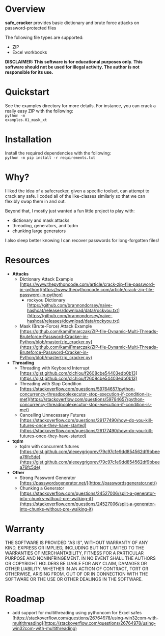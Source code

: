 # Overview

<b>safe_cracker</b> provides basic dictionary and brute force attacks on password-protected files

The following file types are supported:<br>
* ZIP
* Excel workbooks

<b>DISCLAIMER: This software is for educational purposes only. This software should not be used for illegal activity. The author is not responsible for its use.</b>

# Quickstart

See the examples directory for more details. For instance, you can crack a really easy ZIP with the following:<br>
<code>python -m examples.01_mask_xt</code>

# Installation

Install the required dependencies with the following:<br>
<code>python -m pip install -r requirements.txt</code>

# Why?

I liked the idea of a safecracker, given a specific toolset, can attempt to crack any safe. I coded all of the like-classes similarly so that we can flexibly swap them in and out.

Beyond that, I mostly just wanted a fun little project to play with:
* dictionary and mask attacks
* threading, generators, and tqdm
* chunking large generators

I also sleep better knowing I can recover passwords for long-forgotten files!

# Resources
* <b>Attacks</b>
	* Dictionary Attack Example<br>
	[https://www.thepythoncode.com/article/crack-zip-file-password-in-python](https://www.thepythoncode.com/article/crack-zip-file-password-in-python)
		* rockyou Dictionary<br>
		[https://github.com/brannondorsey/naive-hashcat/releases/download/data/rockyou.txt](https://github.com/brannondorsey/naive-hashcat/releases/download/data/rockyou.txt)
	* Mask (Brute-Force) Attack Example<br>
	[https://github.com/kamil1marczak/ZIP-file-Dynamic-Multi-Threads-Bruteforce-Password-Cracker-in-Python/blob/master/zip_cracker.py](https://github.com/kamil1marczak/ZIP-file-Dynamic-Multi-Threads-Bruteforce-Password-Cracker-in-Python/blob/master/zip_cracker.py)
* <b>Threading</b>
	* Threading with Keyboard Interrupt<br>
	[https://gist.github.com/clchiou/f2608cbe54403edb0b13](https://gist.github.com/clchiou/f2608cbe54403edb0b13)
	* Threading with Stop Condition<br>
	[https://stackoverflow.com/questions/59764657/python-concurrency-threadpoolexecutor-stop-execution-if-condition-is-met](https://stackoverflow.com/questions/59764657/python-concurrency-threadpoolexecutor-stop-execution-if-condition-is-met)
	* Cancelling Unnecessary Futures<br>
	[https://stackoverflow.com/questions/29177490/how-do-you-kill-futures-once-they-have-started](https://stackoverflow.com/questions/29177490/how-do-you-kill-futures-once-they-have-started)
* <b>tqdm</b>
	* tqdm with concurrent.futures<br>
	[https://gist.github.com/alexeygrigorev/79c97c1e9dd854562df9bbeea76fc5de](https://gist.github.com/alexeygrigorev/79c97c1e9dd854562df9bbeea76fc5de)
* <b>Other</b>
	* Strong Password Generator<br>
	[https://passwordsgenerator.net/](https://passwordsgenerator.net/)
	* Chunking a Generator<br>
	[https://stackoverflow.com/questions/24527006/split-a-generator-into-chunks-without-pre-walking-it](https://stackoverflow.com/questions/24527006/split-a-generator-into-chunks-without-pre-walking-it)

# Warranty

THE SOFTWARE IS PROVIDED "AS IS", WITHOUT WARRANTY OF ANY KIND, EXPRESS OR IMPLIED, INCLUDING BUT NOT LIMITED TO THE WARRANTIES OF MERCHANTABILITY, FITNESS FOR A PARTICULAR PURPOSE AND NONINFRINGEMENT. IN NO EVENT SHALL THE AUTHORS OR COPYRIGHT HOLDERS BE LIABLE FOR ANY CLAIM, DAMAGES OR OTHER LIABILITY, WHETHER IN AN ACTION OF CONTRACT, TORT OR OTHERWISE, ARISING FROM, OUT OF OR IN CONNECTION WITH THE SOFTWARE OR THE USE OR OTHER DEALINGS IN THE SOFTWARE.

# Roadmap

* add support for multithreading using pythoncom for Excel safes<br>
[https://stackoverflow.com/questions/26764978/using-win32com-with-multithreading](https://stackoverflow.com/questions/26764978/using-win32com-with-multithreading)